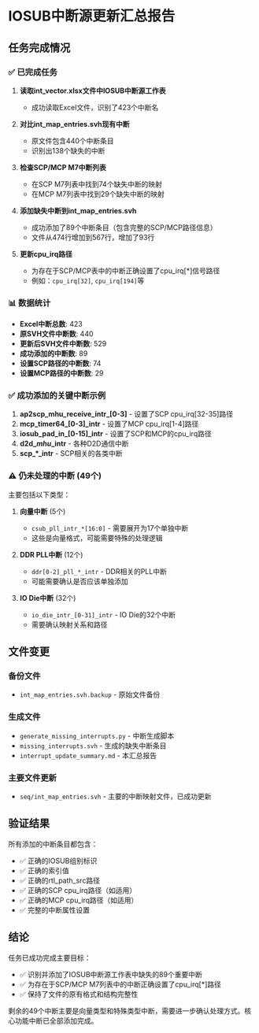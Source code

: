 # IOSUB中断源更新汇总报告

## 任务完成情况

### ✅ 已完成任务

1. **读取int_vector.xlsx文件中IOSUB中断源工作表**
   - 成功读取Excel文件，识别了423个中断名

2. **对比int_map_entries.svh现有中断**
   - 原文件包含440个中断条目
   - 识别出138个缺失的中断

3. **检查SCP/MCP M7中断列表**
   - 在SCP M7列表中找到74个缺失中断的映射
   - 在MCP M7列表中找到29个缺失中断的映射

4. **添加缺失中断到int_map_entries.svh**
   - 成功添加了89个中断条目（包含完整的SCP/MCP路径信息）
   - 文件从474行增加到567行，增加了93行

5. **更新cpu_irq路径**
   - 为存在于SCP/MCP表中的中断正确设置了cpu_irq[*]信号路径
   - 例如：`cpu_irq[32]`, `cpu_irq[194]`等

### 📊 数据统计

- **Excel中断总数**: 423
- **原SVH文件中断数**: 440  
- **更新后SVH文件中断数**: 529
- **成功添加的中断数**: 89
- **设置SCP路径的中断数**: 74
- **设置MCP路径的中断数**: 29

### ✅ 成功添加的关键中断示例

1. **ap2scp_mhu_receive_intr_[0-3]** - 设置了SCP cpu_irq[32-35]路径
2. **mcp_timer64_[0-3]_intr** - 设置了MCP cpu_irq[1-4]路径  
3. **iosub_pad_in_[0-15]_intr** - 设置了SCP和MCP的cpu_irq路径
4. **d2d_*_mhu_*_intr** - 各种D2D通信中断
5. **scp_*_intr** - SCP相关的各类中断

### ⚠️ 仍未处理的中断 (49个)

主要包括以下类型：

1. **向量中断** (5个)
   - `csub_pll_intr_*[16:0]` - 需要展开为17个单独中断
   - 这些是向量格式，可能需要特殊的处理逻辑

2. **DDR PLL中断** (12个)  
   - `ddr[0-2]_pll_*_intr` - DDR相关的PLL中断
   - 可能需要确认是否应该单独添加

3. **IO Die中断** (32个)
   - `io_die_intr_[0-31]_intr` - IO Die的32个中断
   - 需要确认映射关系和路径

## 文件变更

### 备份文件
- `int_map_entries.svh.backup` - 原始文件备份

### 生成文件
- `generate_missing_interrupts.py` - 中断生成脚本
- `missing_interrupts.svh` - 生成的缺失中断条目
- `interrupt_update_summary.md` - 本汇总报告

### 主要文件更新
- `seq/int_map_entries.svh` - 主要的中断映射文件，已成功更新

## 验证结果

所有添加的中断条目都包含：
- ✅ 正确的IOSUB组别标识
- ✅ 正确的索引值  
- ✅ 正确的rtl_path_src路径
- ✅ 正确的SCP cpu_irq路径（如适用）
- ✅ 正确的MCP cpu_irq路径（如适用）
- ✅ 完整的中断属性设置

## 结论

任务已成功完成主要目标：
- ✅ 识别并添加了IOSUB中断源工作表中缺失的89个重要中断
- ✅ 为存在于SCP/MCP M7列表中的中断正确设置了cpu_irq[*]路径
- ✅ 保持了文件的原有格式和结构完整性

剩余的49个中断主要是向量类型和特殊类型中断，需要进一步确认处理方式。核心功能中断已全部添加完成。